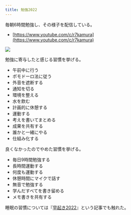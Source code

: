 ```yaml
---
title: 勉強2022
---
```

毎朝6時間勉強し、その様子を配信している。

*   [https://www.youtube.com/c/r7kamura](https://www.youtube.com/c/r7kamura)

![](https://lh3.googleusercontent.com/docs/ADP-6oFYtDK5hx4xqfnmcFGsm7hBLgADdP1ZZABshzGsFdkeML-x5wJFoHR_KxLc68WgmvfM3jhjrNstv1rlign0JuXkWOiDrjXPaR_UsvbH1yn177AM5EylzkF4TQ1DgxZyzcdb-QXF4JVYOaAy2Cu4rYIzD_UoZ31Up2G1_8VpOqTAAPQg6bj3Q9OkwpbERFXcjteh3Q28E6r2N7PKQ86jsoj1aCo88DbE2HqYAdDO4P6SlTdjGT0ijOYAKyjuEmRSdnWNilxHSQpwnEwugNWLIoYLaoenSRQt8urLdjNLHAnLrqLI7YygJvd4oxLVMYEe_9TQmAutnolbFq8qnxvnERImtWd98jpLR7fs3mBEx-l3IcrizbkHt_Aw0Z8uX6_478CbGj88Dhh9EgZ_FSkW1ozQDpFpSem8O4N5MBqA3Wq-ssbm_l9N8xm1M4M9r-lnmTr-k3ssnpgX9Ae2SGibvy5vn3I_mzQSg5tBhoQSdYDHoK1mI5LqTpCb9sPwZlJDcyxnUY07Nh_h4Jc6pMDE7Qcndrpxfjb4DEmIGtir1aveWNGG5qz3Jdw4QsQ_8mda_hltjQM-l1aiaF6B0f3HukONXrGwIJ6q9_YNPg3DRwk6KVAEOL14dfaIVvVwP0P9aKqCrH3oidXcY3Wnzv_0UUTYSVhzUAmltkca6sdu77Fy19MerusyMPRxst2j_47am6ZcpK_EcMDWQLpGgwVwLAla5ZJv5K2C4yviU7X9mESXpgLV9loGYLuo5Im9Tldq0jR1MEJ5HVY2Tfbca8LMU2cj08GAuBPPiv3g0BEGUriaNdNHLetrQDWg0BVDdtiB7eRRh_rDQdTyxPGUYY2OVm9VGsJYeIHGzpDwVSw3a63ghjXpysOVvGFz5mTWXr28YPCjxUYKairW6__uDRlSyHZpwgY3DjxMqaDZ_KM7YI2TQP-9O-BLTL7hoOokKnJwcc85CJ84vvenLoXR9x6QYHQnByBjRwf7vyBuEn05z44r_oEphigB0VxIs4vi_SIDozK-y2-mTcnspGRWVUKhldZbL9mZMSVfOktouhadAaCHn6O2atBgroebON0GD9rj8iuPyvU4f9pwCaJqvT1uFFxGvBOu4QSyHDruST3yAiY6PZg7m6bedmoqllNr6HS5hQHlooNubnNs-FgUA3OHD8YGr20-wpZuWJZ1MFX3OJmohscYCsw4yvWweM2A5TonY41fFKw7UiJET7A6HYneLzusdqK1Lc31aNDWcaIeTqvBf5h3Tg)

勉強に寄与したと感じる習慣を挙げる。

*   午前中に行う
*   ポモドーロ法に従う
*   外音を遮断する
*   通知を切る
*   環境を整える
*   水を飲む
*   計画的に休憩する
*   運動する
*   考えを書いてまとめる
*   成果を共有する
*   誰かと一緒にやる
*   仕組み化する

良くなかったのでやめた習慣を挙げる。

*   毎日9時間勉強する
*   長時間運動する
*   何度も運動する
*   休憩時間にマイクで話す
*   無音で勉強する
*   学んだすべてを書き留める
*   メモ書きを共有する

睡眠の習慣については『[早起き2022](https://r7kamura.com/articles/2022-06-21-good-morning-2022)』という記事でも触れた。
